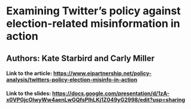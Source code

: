 # Examining Twitter’s policy against election-related misinformation in action
## Authors: Kate Starbird and Carly Miller

#### Link to the article: https://www.eipartnership.net/policy-analysis/twitters-policy-election-misinfo-in-action

#### Link to the slides: https://docs.google.com/presentation/d/1zA-x0VPGjcOIwyWw4aenLwGQfsPIhLKj1Z049yG2998/edit?usp=sharing
